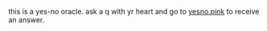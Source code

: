 this is a yes-no oracle. ask a q with yr heart and go to [yesno.pink](http://www.yesno.pink) to receive an answer.

